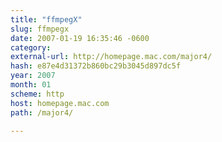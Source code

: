 ```yaml
---
title: "ffmpegX"
slug: ffmpegx
date: 2007-01-19 16:35:46 -0600
category: 
external-url: http://homepage.mac.com/major4/
hash: e87e4d31372b860bc29b3045d897dc5f
year: 2007
month: 01
scheme: http
host: homepage.mac.com
path: /major4/

---
```




